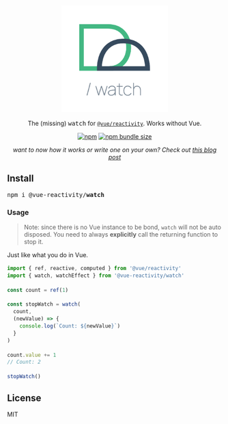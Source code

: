 <p align='center'>
<img src='https://github.com/vue-reactivity/art/blob/master/svg/package-watch.svg?raw=true' height='250'>
</p>

<p align='center'>
The (missing) <kbd>watch</kbd> for <a href="https://github.com/vuejs/vue-next/tree/master/packages/reactivity"><code>@vue/reactivity</code></a>. Works without Vue.</p>

<p align='center'>
  <a href="https://www.npmjs.com/package/@vue-reactivity/watch"><img src="https://img.shields.io/npm/v/@vue-reactivity/watch?color=43b883&label=" alt="npm"></a>
  <a href="https://bundlephobia.com/result?p=@vue-reactivity/watch"><img src="https://img.shields.io/bundlephobia/minzip/@vue-reactivity/watch?color=364a5e&label=" alt="npm bundle size"></a>
</p>

<p align='center'>
  <em>want to now how it works or write one on your own? Check out <a href='https://antfu.me/posts/watch-with-reactivity/'>this blog post</a></em>
</p>


## Install

<pre>
npm i @vue-reactivity/<b>watch</b>
</pre>

### Usage

> Note: since there is no Vue instance to be bond, `watch` will not be auto disposed. You need to always **explicitly** call the returning function to stop it.

Just like what you do in Vue.

```ts
import { ref, reactive, computed } from '@vue/reactivity'
import { watch, watchEffect } from '@vue-reactivity/watch'

const count = ref(1)

const stopWatch = watch(
  count,
  (newValue) => {
    console.log(`Count: ${newValue}`)
  }
)

count.value += 1
// Count: 2

stopWatch()
```

## License

MIT
